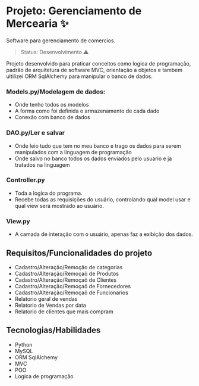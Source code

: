 # Projeto: Gerenciamento de Mercearia ✨

<p> Software para gerenciamento de comercios. </p>

> Status: Desenvolvimento ⚠️

 Projeto desenvolvido para praticar conceitos como logica de programação, padrão de arquitetura de software MVC, orientação a objetos e tambem ultilizei ORM SqlAlchemy para manipular o banco de dados.
 
 ### Models.py/Modelagem de dados:
- Onde tenho todos os modelos
- A forma como foi definida o armazenamento de cada dado
- Conexão com banco de dados
 
 ### DAO.py/Ler e salvar
- Onde leio tudo que tem no meu banco e trago os dados para serem manipulados com a linguagem de programação
- Onde salvo no banco todos os dados enviados pelo usuario e ja tratados na linguagem

### Controller.py
- Toda a logica do programa.
- Recebe todas as requisições do usuário, controlando qual model usar e qual view será mostrado ao usuário.

### View.py
- A camada de interação com o usuário, apenas faz a exibição dos dados.

## Requisitos/Funcionalidades do projeto
- Cadastro/Alteração/Remoção de categorias
- Cadastro/Alteração/Remoçaõ de Produtos
- Cadastro/Alteração/Remoçaõ de Clientes
- Cadastro/Alteração/Remoçaõ de Fornecedores
- Cadastro/Alteração/Remoçaõ de Funcionarios
- Relatorio geral de vendas
- Relatorio de Vendas por data
- Relatorio de clientes que mais compram

## Tecnologias/Habilidades 

- Python
- MySQL
- ORM SqlAlchemy
- MVC
- POO
- Logica de programação


